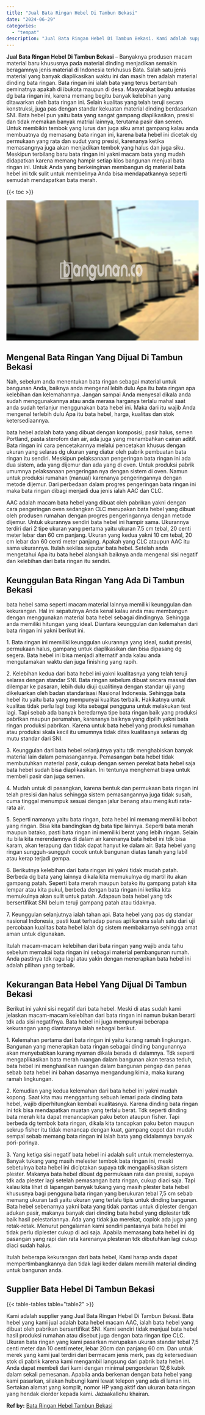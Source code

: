 ```yaml
---
title: "Jual Bata Ringan Hebel Di Tambun Bekasi"
date: "2024-06-29"
categories: 
  - "tempat"
description: "Jual Bata Ringan Hebel Di Tambun Bekasi. Kami adalah supplier yang Jual Bata Ringan Hebel Di Tambun Bekasi. Bata hebel yang kami jual adalah bata hebel macam..."
---
```


**Jual Bata Ringan Hebel Di Tambun Bekasi** – Banyaknya produsen macam material baru khususnya pada material dinding menjadikan semakin beragamnya jenis material di Indonesia terkhusus Bata. Salah satu jenis material yang banyak diaplikasikan waktu ini dan masih tren adalah material dinding bata ringan. Bata ringan ini ialah bata yang terus bertambah peminatnya apakah di ibukota maupun di desa. Masyarakat begitu antusias dg bata ringan ini, karena memang begitu banyak kelebihan yang ditawarkan oleh bata ringan ini. Selain kualitas yang telah teruji secara konstruksi, juga pas dengan standar kekuatan material dinding berdasarkan SNI. Bata hebel pun yaitu bata yang sangat gampang diaplikasikan, presisi dan tidak memakan banyak matrial lainnya, terutama pasir dan semen. Untuk membikin tembok yang lurus dan juga siku amat gampang kalau anda membuatnya dg memasang bata ringan ini, karena bata hebel ini dicetak dg permukaan yang rata dan sudut yang presisi, karenanya ketika memasangnya juga akan menjadikan tembok yang halus dan juga siku. Meskipun terbilang baru bata ringan ini yakni macam bata yang mudah didapatkan karena memang hampir setiap kios bangunan menjual bata ringan ini. Untuk Anda yang berkeinginan membangun dg material bata hebel ini tdk sulit untuk membelinya Anda bisa mendapatkannya seperti semudah mendapatkan bata merah.

{{< toc >}}

![Jual Bata Ringan Hebel Di Tambun Bekasi](/images/jual-hebel-murah-32.png)

## Mengenal Bata Ringan Yang Dijual Di Tambun Bekasi

Nah, sebelum anda menentukan bata ringan sebagai material untuk bangunan Anda, baiknya anda mengenal lebih dulu Apa itu bata ringan apa kelebihan dan kelemahannya. Jangan sampai Anda menyesal dikala anda sudah menggunakannya atau anda merasa harganya terlalu mahal saat anda sudah terlanjur menggunakan bata hebel ini. Maka dari itu wajib Anda mengenal terlebih dulu Apa itu bata hebel, harga, kualitas dan stok ketersediaannya.

bata hebel adalah bata yang dibuat dengan komposisi; pasir halus, semen Portland, pasta sterofom dan air, ada juga yang menambahkan cairan aditif. Bata ringan ini cara pencetakannya melalui pencetakan khusus dengan ukuran yang selaras dg ukuran yang diatur oleh pabrik pembuatan bata ringan itu sendiri. Meskipun pelaksanaan pengeringan bata ringan ini ada dua sistem, ada yang dijemur dan ada yang di oven. Untuk produksi pabrik umumnya pelaksanaan pengeringan nya dengan sistem di oven. Namun untuk produksi rumahan (manual) karenanya pengeringannya dengan metode dijemur. Dari perbedaan dalam progres pengeringan bata ringan ini maka bata ringan dibagi menjadi dua jenis ialah AAC dan CLC.

AAC adalah macam bata hebel yang dibuat oleh pabrikan yakni dengan cara pengeringan oven sedangkan CLC merupakan bata hebel yang dibuat oleh produsen rumahan dengan progres pengeringannya dengan metode dijemur. Untuk ukurannya sendiri bata hebel ini hampir sama. Ukurannya terdiri dari 2 tipe ukuran yang pertama yaitu ukuran 7.5 cm tebal, 20 centi meter lebar dan 60 cm panjang. Ukuran yang kedua yakni 10 cm tebal, 20 cm lebar dan 60 centi meter panjang. Apakah yang CLC ataupun AAC itu sama ukurannya. Itulah sekilas seputar bata hebel. Setelah anda mengetahui Apa itu bata hebel alangkah baiknya anda mengenal sisi negatif dan kelebihan dari bata ringan itu sendiri.

## Keunggulan Bata Ringan Yang Ada Di Tambun Bekasi

bata hebel sama seperti macam material lainnya memiliki keunggulan dan kekurangan. Hal ini sepatutnya Anda kenal kalau anda mau membangun dengan menggunakan material bata hebel sebagai dindingnya. Sehingga anda memiliki hitungan yang ideal. Diantara keunggulan dan kelemahan dari bata ringan ini yakni berikut ini.

1\. Bata ringan ini memiliki keunggulan ukurannya yang ideal, sudut presisi, permukaan halus, gampang untuk diaplikasikan dan bisa dipasang dg segera. Bata hebel ini bisa menjadi alternatif anda kalau anda mengutamakan waktu dan juga finishing yang rapih.

2\. Kelebihan kedua dari bata hebel ini yakni kualitasnya yang telah teruji selaras dengan standar SNI. Bata ringan sebelum dibuat secara massal dan dilempar ke pasaran, lebih dulu diuji qualitinya dengan standar uji yang dikeluarkan oleh badan standarisasi Nasional Indonesia. Sehingga bata hebel itu yaitu bata yang mempunyai kualitas terbaik. Hakikatnya untuk kualitas tidak perlu lagi bagi kita sebagai pengguna untuk melakukan test lagi. Tapi sebab ada banyak beredarnya tipe bata ringan baik yang produksi pabrikan maupun perumahan, karenanya baiknya yang dipilih yakni bata ringan produksi pabrikan. Karena untuk bata hebel yang produksi rumahan atau produksi skala kecil itu umumnya tidak dites kualitasnya selaras dg mutu standar dari SNI.

3\. Keunggulan dari bata hebel selanjutnya yaitu tdk menghabiskan banyak material lain dalam pemasangannya. Pemasangan bata hebel tidak membutuhkan material pasir, cukup dengan semen perekat bata hebel saja bata hebel sudah bisa diaplikasikan. Ini tentunya menghemat biaya untuk membeli pasir dan juga semen.

4\. Mudah untuk di pasangkan, karena bentuk dan permukaan bata ringan ini telah presisi dan halus sehingga sistem pemasangannya juga tidak susah, cuma tinggal menumpuk sesuai dengan jalur benang atau mengikuti rata-rata air.

5\. Seperti namanya yaitu bata ringan, bata hebel ini memang memiliki bobot yang ringan. Bisa kita bandingkan dg bata tipe lainnya. Seperti bata merah maupun batako, pasti bata ringan ini memiliki berat yang lebih ringan. Selain itu bila kita merendamnya di dalam air karenanya bata hebel ini tdk bisa karam, akan terapung dan tidak dapat hanyut ke dalam air. Bata hebel yang ringan sungguh-sungguh cocok untuk bangunan diatas tanah yang labil atau kerap terjadi gempa.

6\. Berikutnya kelebihan dari bata ringan ini yakni tidak mudah patah. Berbeda dg bata yang lainnya dikala kita memukulnya dg martil itu akan gampang patah. Seperti bata merah maupun batako itu gampang patah kita lempar atau kita pukul, berbeda dengan bata ringan ini ketika kita memukulnya akan sulit untuk patah. Adapaun bata hebel yang tdk bersertifikat SNI belum teruji gampang patah atau tidaknya.

7\. Keunggulan selanjutnya ialah tahan api. Bata hebel yang pas dg standar nasional Indonesia, pasti kuat terhadap panas api karena salah satu dari uji percobaan kualitas bata hebel ialah dg sistem membakarnya sehingga amat aman untuk digunakan.

Itulah macam-macam kelebihan dari bata ringan yang wajib anda tahu sebelum memakai bata ringan ini sebagai material pembangunan rumah. Anda pastinya tdk ragu lagi atau yakin dengan menerapkan bata hebel ini adalah pilihan yang terbaik.

## Kekurangan Bata Hebel Yang Dijual Di Tambun Bekasi

Berikut ini yakni sisi negatif dari bata hebel. Meski di atas sudah kami jelaskan macam-macam kelebihan dari bata ringan ini namun bukan berarti tdk ada sisi negatifnya. Bata hebel ini juga mempunyai beberapa kekurangan yang diantaranya ialah sebagai berikut.

1\. Kelemahan pertama dari bata ringan ini yaitu kurang ramah lingkungan. Bangunan yang menerapkan bata ringan sebagai dinding bangunannya akan menyebabkan kurang nyaman dikala berada di dalamnya. Tdk seperti mengaplikasikan bata merah ruangan dalam bangunan akan terasa teduh, bata hebel ini menghasilkan ruangan dalam bangunan pengap dan panas sebab bata hebel ini bahan dasarnya mengandung kimia, maka kurang ramah lingkungan.

2\. Kemudian yang kedua kelemahan dari bata hebel ini yakni mudah kopong. Saat kita mau menggantung sebuah lemari pada dinding bata hebel, wajib diperhitungkan kembali kualitasnya. Karena dinding bata ringan ini tdk bisa mendapatkan muatan yang terlalu berat. Tdk seperti dinding bata merah kita dapat menancapkan paku beton ataupun fisher. Tapi berbeda dg tembok bata ringan, dikala kita tancapkan paku beton maupun sekrup fisher itu tidak menancap dengan kuat, gampang copot dan mudah sempal sebab memang bata ringan ini ialah bata yang didalamnya banyak pori-porinya.

3\. Yang ketiga sisi negatif bata hebel ini adalah sulit untuk memelesternya. Banyak tukang yang masih melester tembok bata ringan ini, meski sebetulnya bata hebel ini diciptakan supaya tdk mengaplikasikan sistem plester. Makanya bata hebel dibuat dg permukaan rata dan presisi, supaya tdk ada plester lagi setelah pemasangan bata ringan, cukup diaci saja. Tapi kalau kita lihat di lapangan banyak tukang yang masih plester bata hebel khususnya bagi pengguna bata ringan yang berukuran tebal 7,5 cm sebab memang ukuran tadi yaitu ukuran yang terlalu tipis untuk dinding bangunan. Bata hebel sebenarnya yakni bata yang tidak pantas untuk diplester dengan adukan pasir, makanya banyak dari dinding bata hebel yang diplester tdk baik hasil pelestariannya. Ada yang tidak jua merekat, coplok ada juga yang retak-retak. Menurut pengalaman kami sendiri pantasnya bata hebel ini tidak perlu diplester cukup di aci saja. Apabila memasang bata hebel ini dg pasangan yang rapi dan rata karenanya plesteran tdk dibutuhkan lagi cukup diaci sudah halus.

Itulah beberapa kekurangan dari bata hebel, Kami harap anda dapat mempertimbangkannya dan tidak lagi keder dalam memilih material dinding untuk bangunan anda.

## Supplier Bata Hebel Di Tambun Bekasi

{{< table-tables table="table2" >}}

Kami adalah supplier yang Jual Bata Ringan Hebel Di Tambun Bekasi. Bata hebel yang kami jual adalah bata hebel macam AAC, ialah bata hebel yang dibuat oleh pabrikan bersertifikat SNI. Kami sendiri tidak menjual bata hebel hasil produksi rumahan atau disebut juga dengan bata ringan tipe CLC. Ukuran bata ringan yang kami pasarkan merupakan ukuran standar tebal 7,5 centi meter dan 10 centi meter, lebar 20cm dan panjang 60 cm. Dan untuk merek yang kami jual terdiri dari bermacam jenis merk, pas dg ketersediaan stok di pabrik karena kami mengambil langsung dari pabrik bata hebel. Anda dapat membeli dari kami dengan minimal pengorderan 12,6 kubik dalam sekali pemesanan. Apabila anda berkenan dengan bata hebel yang kami pasarkan, silakan hubungi kami lewat telepon yang ada di laman ini. Sertakan alamat yang komplit, nomor HP yang aktif dan ukuran bata ringan yang hendak diorder kepada kami. Jazaakallohu khairan.

**Ref by:** [Bata Ringan Hebel Tambun Bekasi](https://id.wikipedia.org/wiki/Bata)
